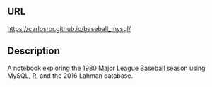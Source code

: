 ## URL
https://carlosror.github.io/baseball_mysql/

## Description

A notebook exploring the 1980 Major League Baseball season using MySQL, R, and the 2016 Lahman database.
